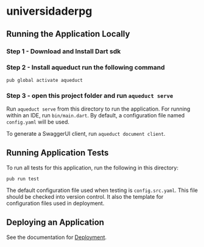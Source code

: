 # universidaderpg

## Running the Application Locally

### Step 1 - Download and Install Dart sdk
### Step 2 - Install aqueduct run the following command
``` 
pub global activate aqueduct

```
### Step 3 - open this project folder and run `aqueduct serve`

Run `aqueduct serve` from this directory to run the application. For running within an IDE, run `bin/main.dart`. By default, a configuration file named `config.yaml` will be used.

To generate a SwaggerUI client, run `aqueduct document client`.

## Running Application Tests

To run all tests for this application, run the following in this directory:

```
pub run test
```

The default configuration file used when testing is `config.src.yaml`. This file should be checked into version control. It also the template for configuration files used in deployment.

## Deploying an Application

See the documentation for [Deployment](https://aqueduct.io/docs/deploy/).